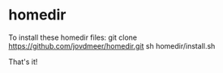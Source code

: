# homedir

To install these homedir files:
    git clone https://github.com/jovdmeer/homedir.git
		sh homedir/install.sh

That's it!
